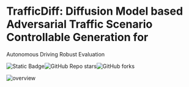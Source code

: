 # TrafficDiff: Diffusion Model based Adversarial Traffic Scenario Controllable Generation for
Autonomous Driving Robust Evaluation

![Static Badge](https://img.shields.io/badge/Moresweet-TrafficDiff-brightgreen?style=plastic)![GitHub Repo stars](https://img.shields.io/github/stars/Moresweet/TrafficDiff)![GitHub forks](https://img.shields.io/github/forks/Moresweet/TrafficDiff)

![overview](imgs/overview.jpg)